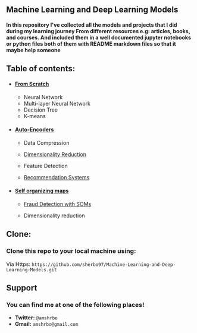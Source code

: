 ## Machine Learning and Deep Learning Models
<h4>In this repository I've collected all the models and projects that I did during my learning journey From different resources e.g: articles, books, and courses.  
And included them in a well documented jupyter notebooks or python files both of them with README markdown files so that it maybe help someone</h4>



## Table of contents:

+ <a href=''><h4>From Scratch</h4></a>
    + Neural Network
    + Multi-layer Neural Network
    + Decision Tree
    + K-means

+ <a href='./Auto-Encoders/'><h4>Auto-Encoders</h4></a> 

    + Data Compression

    + <a href='./Auto-Encoders/Auto-encoders with Dimensionality Reduction'>Dimensionality Reduction</a>

    + Feature Detection

    + <a href='./Auto-Encoders/Auto-encoders with recommendation systems/'>Recommendation Systems</a>


+ <a href='./Self Organizing Maps/'><h4>Self organizing maps</h4></a>  
    + <a href='./Self Organizing Maps/Fraud Detection with self organizing maps'>Fraud Detection with SOMs</a>

    + Dimensionality reduction




## Clone:
### Clone this repo to your local machine using: 
Via Https:  `https://github.com/sherbo97/Machine-Learning-and-Deep-Learning-Models.git`  

## Support
### You can find me at one of the following places!
+ __Twitter:__ `@amshrbo`
+ __Gmail:__ `amshrbo@gmail.com`  


